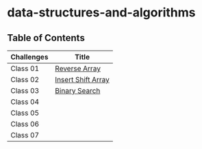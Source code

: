 # data-structures-and-algorithms

## Table of Contents

|  Challenges                               | Title                                                 |
|-------------------------------------------|-------------------------------------------------------|
| Class 01                                  | [Reverse Array](./java-challenges-cc1/README.md)      |
| Class 02                                  | [Insert Shift Array](./java-challenges-cc2/README.md) |
| Class 03                                  | [Binary Search](./java-challenges-cc3/README.md)      |
| Class 04                                  |                                                       |
| Class 05                                  |                                                       |
| Class 06                                  |                                                       |
| Class 07                                  |                                                       |
